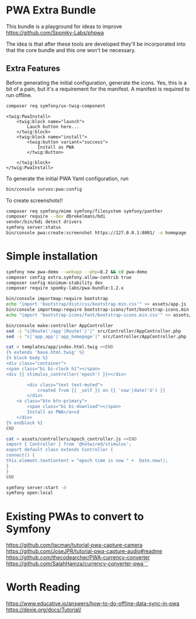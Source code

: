 # PWA Extra Bundle

This bundle is a playground for ideas to improve https://github.com/Spomky-Labs/phpwa

The idea is that after these tools are developed they'll be incorporated into that the core bundle and this one won't be necessary.  

## Extra Features

Before generating the initial configuration, generate the icons.  Yes, this is a bit of a pain, but it's a requirement for the manifest.  A manifest is required to run offline.

```bash
composer req symfony/ux-twig-component
```

```twig
<twig:PwaInstall>
    <twig:block name="launch">
        Lauch button here...
    </twig:block>
    <twig:block name="install">
        <twig:button variant="success">
            Install as PWA
        </twig:Button>

    </twig:block>
</twig:PwaInstall>
```

To generate the initial PWA Yaml configuration, run 

```bash
bin/console survos:pwa:config
```

To create screenshots!!

```bash
composer req symfony/mime symfony/filesystem symfony/panther
composer require --dev dbrekelmans/bdi
vendor/bin/bdi detect drivers
symfony server:status
bin/console pwa:create:screenshot https://127.0.0.1:8001/ -o homepage
```

# Simple installation

```bash
symfony new pwa-demo --webapp --php=8.2 && cd pwa-demo
composer config extra.symfony.allow-contrib true
composer config minimum-stability dev
composer require spomky-labs/pwa-bundle:1.2.x

bin/console importmap:require bootstrap
echo "import 'bootstrap/dist/css/bootstrap.min.css'" >> assets/app.js
bin/console importmap:require bootstrap-icons/font/bootstrap-icons.min.css
echo "import 'bootstrap-icons/font/bootstrap-icons.min.css'" >> assets/app.js

bin/console make:controller AppController
sed -i "s|Route('/app'|Route('/'|" src/Controller/AppController.php
sed -i "s|'app_app'|'app_homepage'|" src/Controller/AppController.php

cat > templates/app/index.html.twig <<END
{% extends 'base.html.twig' %}
{% block body %}
<div class="container">
<span class="bi bi-clock h1"></span>
<div {{ stimulus_controller('epoch') }}></div>

        <div class="text text-muted">
            created from {{ _self }} on {{ 'now'|date('U') }}
        </div>
    <a class="btn btn-primary">
        <span class="bi bi-download"></span>
        Install as PWA</a>cd 
    </div>
{% endblock %}
END

cat > assets/controllers/epoch_controller.js <<END
import { Controller } from '@hotwired/stimulus';
export default class extends Controller {
connect() {
this.element.textContent = "epoch time is now " +  Date.now();
}
}
END

symfony server:start -d
symfony open:local
```

# Existing PWAs to convert to Symfony

https://github.com/tacman/tutorial-pwa-capture-camera
https://github.com/JoseJPR/tutorial-pwa-capture-audio#readme
https://github.com/thecodearcher/PWA-currency-converter
https://github.com/SalahHamza/currency-converter-pwa```

# Worth Reading
https://www.educative.io/answers/how-to-do-offline-data-sync-in-pwa
https://dexie.org/docs/Tutorial/
